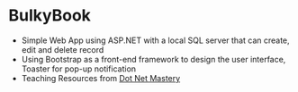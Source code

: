 # BulkyBook
- Simple Web App using ASP.NET with a local SQL server that can create, edit and delete record
- Using Bootstrap as a front-end framework to design the user interface, Toaster for pop-up notification
- Teaching Resources from [Dot Net Mastery](https://dotnetmastery.com/)
